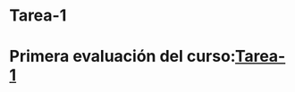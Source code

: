 # Tarea-1
# Primera evaluación del curso:[Tarea-1](https://zurinagarcia.github.io/tareaEntregable3/)
